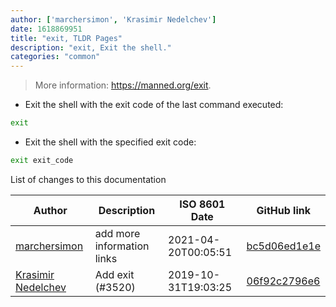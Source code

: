 ```yaml
---
author: ['marchersimon', 'Krasimir Nedelchev']
date: 1618869951
title: "exit, TLDR Pages"
description: "exit, Exit the shell."
categories: "common"
---
```

> More information: <https://manned.org/exit>.

- Exit the shell with the exit code of the last command executed:

```bash
exit
```

- Exit the shell with the specified exit code:

```bash
exit exit_code
```
List of changes to this documentation


Author | Description | ISO 8601 Date | GitHub link
------|-----|-----|-----
[marchersimon](mailto:marchersimon@zohomail.eu) | add more information links | 2021-04-20T00:05:51 | [bc5d06ed1e1e](https://github.com/tldr-pages/tldr/commit/bc5d06ed1e1e112cfb368a38ae5918ef124cdc22)
[Krasimir Nedelchev](mailto:19822240+kaykayehnn@users.noreply.github.com) | Add exit (#3520) | 2019-10-31T19:03:25 | [06f92c2796e6](https://github.com/tldr-pages/tldr/commit/06f92c2796e6ac02ef096223b27376b65b8f3c70)

